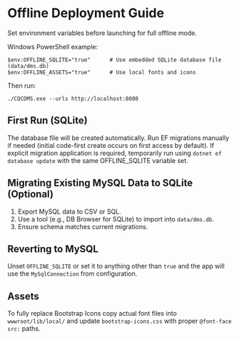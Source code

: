 # Offline Deployment Guide

Set environment variables before launching for full offline mode.

Windows PowerShell example:

```
$env:OFFLINE_SQLITE="true"      # Use embedded SQLite database file (data/dms.db)
$env:OFFLINE_ASSETS="true"      # Use local fonts and icons
```

Then run:
```
./CQCDMS.exe --urls http://localhost:8080
```

## First Run (SQLite)
The database file will be created automatically. Run EF migrations manually if needed (initial code-first create occurs on first access by default). If explicit migration application is required, temporarily run using `dotnet ef database update` with the same OFFLINE_SQLITE variable set.

## Migrating Existing MySQL Data to SQLite (Optional)
1. Export MySQL data to CSV or SQL.
2. Use a tool (e.g., DB Browser for SQLite) to import into `data/dms.db`.
3. Ensure schema matches current migrations.

## Reverting to MySQL
Unset `OFFLINE_SQLITE` or set it to anything other than `true` and the app will use the `MySqlConnection` from configuration.

## Assets
To fully replace Bootstrap Icons copy actual font files into `wwwroot/lib/local/` and update `bootstrap-icons.css` with proper `@font-face` `src:` paths.
